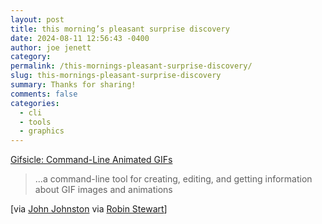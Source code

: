 ```yaml
---
layout: post
title: this morning’s pleasant surprise discovery
date: 2024-08-11 12:56:43 -0400
author: joe jenett
category: 
permalink: /this-mornings-pleasant-surprise-discovery/
slug: this-mornings-pleasant-surprise-discovery
summary: Thanks for sharing!
comments: false
categories:
  - cli
  - tools
  - graphics
---
```

<a title="Gifsicle: Command-Line Animated GIFs" href="http://www.lcdf.org/gifsicle/">Gifsicle: Command-Line Animated GIFs</a>
<blockquote>
<p>
...a command-line tool for creating, editing, and getting information about GIF images and animations
</p>
</blockquote>
[via <a title="Bookmarked: Adding a delay to the end of an animated gif  Bookmarked: Adding a delay to the end of an animated gif – John's World Wide Wall Display" href="https://johnjohnston.info/blog/bookmarked-adding-a-delay-to-the-end-of-an-animated-gif/">John Johnston</a> via <a title="Adding a delay to the end of an animated gif – Robin's Interesting Thoughts" href="https://www.robinstewart.com/blog/2018/10/adding-a-delay-to-the-end-of-an-animated-gif/">Robin Stewart</a>]




<a style="display:none;" href="https://brid.gy/publish/mastodon"><small>(cross-posted to mastodon)</small></a>